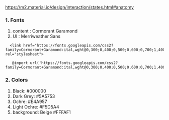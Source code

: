 https://m2.material.io/design/interaction/states.html#anatomy

### 1. Fonts

1. content : Cormorant Garamond
2. UI : Merriweather Sans

```
  <link href="https://fonts.googleapis.com/css2?family=Cormorant+Garamond:ital,wght@0,300;0,400;0,500;0,600;0,700;1,400&family=Merriweather+Sans:ital,wght@0,300;0,400;0,700;1,400;1,500&display=swap" rel="stylesheet">

```

```
   @import url('https://fonts.googleapis.com/css2?family=Cormorant+Garamond:ital,wght@0,300;0,400;0,500;0,600;0,700;1,400&family=Merriweather+Sans:ital,wght@0,300;0,400;0,700;1,400;1,500&display=swap');

```

### 2. Colors

1. Black: #000000
2. Dark Grey: #5A5753
3. Ochre: #E4A957
4. Light Ochre: #F5D5A4
5. background: Beige #FFFAF1
